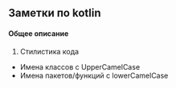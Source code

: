 ## Заметки по kotlin


#### Общее описание

1. Стилистика кода

* Имена классов с UpperCamelCase
* Имена пакетов/функций с lowerCamelCase
